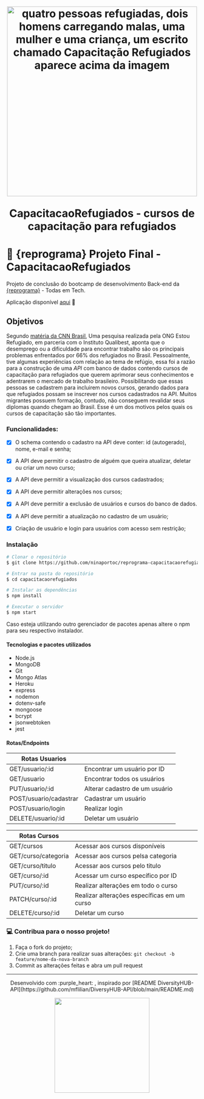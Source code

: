 <h1 align="center">
    <img src="https://www.canva.com/design/DAFG3O1-QcM/sbfuJryc-r9FySx3hg4AKA/view?utm_content=DAFG3O1-QcM&utm_campaign=designshare&utm_medium=link&utm_source=publishsharelink" alt="quatro pessoas refugiadas, dois homens carregando malas, uma mulher e uma criança, um escrito chamado Capacitação Refugiados aparece acima da imagem" width="500">
  <p align="center">CapacitacaoRefugiados - cursos de capacitação para refugiados<p>
  </h1>
  
  # :purple_heart: {reprograma} Projeto Final  - CapacitacaoRefugiados
  Projeto de conclusão do bootcamp de desenvolvimento Back-end da [{reprograma}](https://reprograma.com.br/) - Todas em Tech.
  
  <p align="center">
  
  Aplicação disponível [aqui](https://capacitacaorefugiados.herokuapp.com/) :purple_heart: 
  <p>
  
  ## Objetivos
  
Segundo [matéria da CNN Brasil](https://www.cnnbrasil.com.br/nacional/pesquisa-conseguir-emprego-e-a-maior-dificuldade-de-refugiados-no-brasil/#:~:text=Conseguir%20emprego%20%C3%A9%20a%20maior%20dificuldade%20de%20refugiados%20no%20Brasil%2C%20diz%20pesquisa,-Levantamento%20da%20ONG&text=Uma%20pesquisa%20realizada%20pela%20ONG,66%25%20dos%20refugiados%20no%20Brasil.), Uma pesquisa realizada pela ONG Estou Refugiado, em parceria com o Instituto Qualibest, aponta que o desemprego ou a dificuldade para encontrar trabalho são os principais problemas enfrentados por 66% dos refugiados no Brasil. Pessoalmente, tive algumas experiências com relação ao tema de refúgio, essa foi a razão para a construção de uma *API* com banco de dados contendo cursos de capacitação para refugiados que querem aprimorar seus conhecimentos e adentrarem o mercado de trabalho brasileiro. Possibilitando que essas pessoas se cadastrem para incluirem novos cursos, gerando dados para que refugiados possam se inscrever nos cursos cadastrados na API. Muitos migrantes possuem formação, contudo, não conseguem revalidar seus diplomas quando chegam ao Brasil. Esse é um dos motivos pelos quais os cursos de capacitação são tão importantes.
  
  
  ### Funcionalidades:
  
  - [x] O schema contendo o cadastro na API deve conter: id (autogerado), nome,  e-mail e senha;
  - [x] A API deve permitir o cadastro de alguém que queira atualizar, deletar ou criar um novo curso;
  - [x] A API deve permitir a visualização dos cursos cadastrados;
  - [x] A API deve permitir alterações nos cursos;
  - [x] A API deve permitir a exclusão de usuários e cursos do banco de dados.
  - [x] A API deve permitir a atualização no cadastro de um usuário;
  - [x] Criação de usuário e login para usuários com acesso sem restrição;
  
  
  ### Instalação
  
  ```bash
  # Clonar o repositório
  $ git clone https://github.com/ninaportoc/reprograma-capacitacaorefugiados
  
  # Entrar na pasta do repositório
  $ cd capacitacaorefugiados
  
  # Instalar as dependências
  $ npm install
  
  # Executar o servidor
  $ npm start
  
  ```
  Caso esteja utilizando outro gerenciador de pacotes apenas altere o npm para seu respectivo instalador.
  
  
  #### Tecnologias e pacotes utilizados
  - Node.js
  - MongoDB
  - Git
  - Mongo Atlas
  - Heroku
  - express
  - nodemon
  - dotenv-safe
  - mongoose
  - bcrypt
  - jsonwebtoken
  - jest
  
  
  
  #### Rotas/Endpoints
  
  | Rotas  Usuarios                          |                                                    |
  | ---------------------------------------  | -------------------------------------------------- | 
  | GET/usuario/:id                          | Encontrar um usuário por ID                        |
  | GET/usuario                              | Encontrar todos os usuários                        |
  | PUT/usuario/:id                          | Alterar cadastro de um usuário                     |
  | POST/usuario/cadastrar                   | Cadastrar um usuário                               |
  | POST/usuario/login                       | Realizar login                                     |
  | DELETE/usuario/:id                       | Deletar um usuário                                 |
  
  | Rotas Cursos                             |                                                    |
  | ---------------------------------------  | -------------------------------------------------- | 
  | GET/cursos                               | Acessar aos cursos disponíveis                     |
  | GET/curso/categoria                      | Acessar aos cursos pelsa categoria                 |
  | GET/curso/titulo                         | Acessar aos cursos pelo titulo                     |
  | GET/curso/:id                            | Acessar um curso específico por ID                 |
  | PUT/curso/:id                            | Realizar alterações em todo o curso                |
  | PATCH/curso/:id                          | Realizar alterações específicas em um curso        |
  | DELETE/curso/:id                         | Deletar um curso                                   |
  
  
  
  ### :computer: Contribua para o nosso projeto!
  
  1. Faça o fork do projeto;
  2. Crie uma branch para realizar suas alterações: `git checkout -b feature/nome-da-nova-branch`
  3. Commit as alterações feitas e abra um pull request
  
  
  ------------

<p align="center">
Desenvolvido com :purple_heart: , inspirado por [README DiversityHUB-API](https://github.com/mflilian/DiversyHUB-API/blob/main/README.md)
</p>

<p align="center">
    <img src="https://tenor.com/view/bt21-clouds-cute-heart-bunny-gif-17015539" width="250" height="250"/></h4><br>
  </p>
